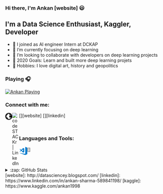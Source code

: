### Hi there, I'm Ankan [website] 😃


## I'm a Data Science Enthusiast, Kaggler, Developer

- 🔭 I joined as AI engineer Intern at DCKAP
- 🔘 I’m currently focusing on deep learning
- 👥 I’m looking to collaborate with developers on deep learning projects
- 👀 2020 Goals: Learn and built more deep learning projets
- 💖 Hobbies: I love digital art, history and geopolitics

### Playing 🎧

[<img src="https://music.youtube.com/watch?v=JUewJm2ssBw&feature=gws_kp_track" alt="Ankan Playing" width="350" />](https://music.youtube.com/watch?v=JUewJm2ssBw&feature=gws_kp_track)

### Connect with me:

[<img align="left" alt="codeSTACKr.com" width="22px" src="https://raw.githubusercontent.com/iconic/open-iconic/master/svg/globe.svg" />][website]
[<img align="left" alt="codeSTACKr | LinkedIn" width="22px" src="https://cdn.jsdelivr.net/npm/simple-icons@v3/icons/linkedin.svg" />][linkedin]

<br />

### Languages and Tools:

[<img align="left" alt="TensorFlow 2.0" width="26px" src="https://raw.githubusercontent.com/github/explore/80688e429a7d4ef2fca1e82350fe8e3517d3494d/topics/visual-studio-code/visual-studio-code.png" />]

<br />
<br />

<details>
  <summary>:zap: GitHub Stats</summary>

  <img align="left" alt="Ankan's GitHub Stats" src="https://github-readme-stats.Ankan1998.vercel.app/api?username=Ankan1998&show_icons=true&hide_border=true" />

</details>
[website]: http://datasciencey.blogspot.com/
[linkedin]: https://www.linkedin.com/in/ankan-sharma-589841198/
[kaggle]: https://www.kaggle.com/ankan1998
